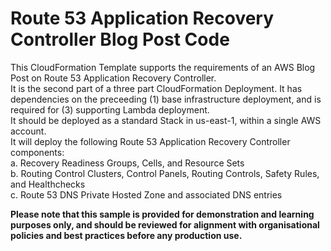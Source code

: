 # Route 53 Application Recovery Controller Blog Post Code

This CloudFormation Template supports the requirements of an AWS Blog Post on Route 53 Application Recovery Controller.  
It is the second part of a three part CloudFormation Deployment.  It has dependencies on the preceeding (1) base infrastructure deployment, and is required for (3) supporting Lambda deployment.  
It should be deployed as a standard Stack in us-east-1, within a single AWS account.  
It will deploy the following Route 53 Application Recovery Controller components:  
a. Recovery Readiness Groups, Cells, and Resource Sets  
b. Routing Control Clusters, Control Panels, Routing Controls, Safety Rules, and Healthchecks  
c. Route 53 DNS Private Hosted Zone and associated DNS entries  

**Please note that this sample is provided for demonstration and learning purposes only, and should be reviewed for alignment with organisational policies and best practices before any production use.**
